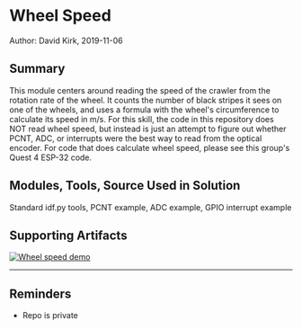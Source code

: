 #  Wheel Speed

Author: David Kirk, 2019-11-06

## Summary
This module centers around reading the speed of the crawler from the rotation rate of the wheel. It counts the number of black stripes it sees on one of the wheels, and uses a formula with the wheel's circumference to calculate its speed in m/s. For this skill, the code in this repository does NOT read wheel speed, but instead is just an attempt to figure out whether PCNT, ADC, or interrupts were the best way to read from the optical encoder. For code that does calculate wheel speed, please see this group's Quest 4 ESP-32 code.

## Modules, Tools, Source Used in Solution
Standard idf.py tools, PCNT example, ADC example, GPIO interrupt example

## Supporting Artifacts
[![Wheel speed demo](http://img.youtube.com/vi/r37YIyY8nII/0.jpg)](http://www.youtube.com/watch?v=r37YIyY8nII "Wheel speed demo")

-----

## Reminders
- Repo is private
